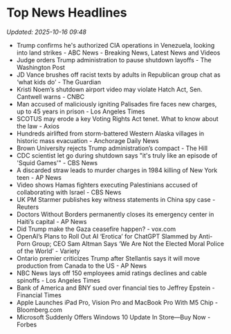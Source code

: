 # Top News Headlines

_Updated: 2025-10-16 09:48_

- Trump confirms he's authorized CIA operations in Venezuela, looking into land strikes - ABC News - Breaking News, Latest News and Videos
- Judge orders Trump administration to pause shutdown layoffs - The Washington Post
- JD Vance brushes off racist texts by adults in Republican group chat as ‘what kids do’ - The Guardian
- Kristi Noem’s shutdown airport video may violate Hatch Act, Sen. Cantwell warns - CNBC
- Man accused of maliciously igniting Palisades fire faces new charges, up to 45 years in prison - Los Angeles Times
- SCOTUS may erode a key Voting Rights Act tenet. What to know about the law - Axios
- Hundreds airlifted from storm-battered Western Alaska villages in historic mass evacuation - Anchorage Daily News
- Brown University rejects Trump administration’s compact - The Hill
- CDC scientist let go during shutdown says "it's truly like an episode of 'Squid Games'" - CBS News
- A discarded straw leads to murder charges in 1984 killing of New York teen - AP News
- Video shows Hamas fighters executing Palestinians accused of collaborating with Israel - CBS News
- UK PM Starmer publishes key witness statements in China spy case - Reuters
- Doctors Without Borders permanently closes its emergency center in Haiti’s capital - AP News
- Did Trump make the Gaza ceasefire happen? - vox.com
- OpenAI’s Plans to Roll Out AI ‘Erotica’ for ChatGPT Slammed by Anti-Porn Group; CEO Sam Altman Says ‘We Are Not the Elected Moral Police of the World’ - Variety
- Ontario premier criticizes Trump after Stellantis says it will move production from Canada to the US - AP News
- NBC News lays off 150 employees amid ratings declines and cable spinoffs - Los Angeles Times
- Bank of America and BNY sued over financial ties to Jeffrey Epstein - Financial Times
- Apple Launches iPad Pro, Vision Pro and MacBook Pro With M5 Chip - Bloomberg.com
- Microsoft Suddenly Offers Windows 10 Update In Store—Buy Now - Forbes